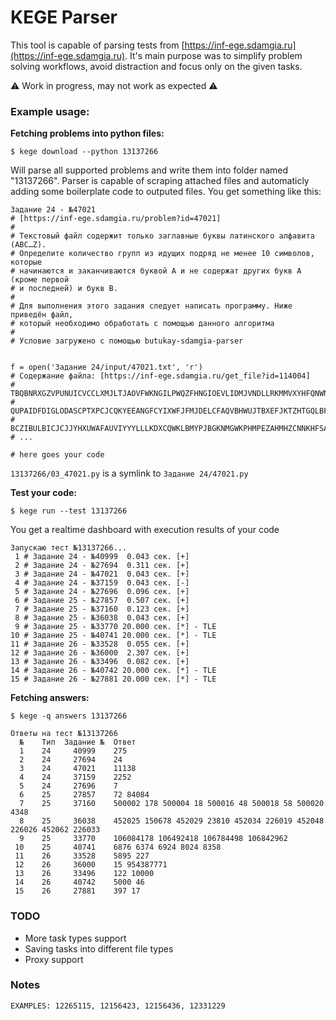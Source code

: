 # KEGE Parser

This tool is capable of parsing tests from [https://inf-ege.sdamgia.ru](https://inf-ege.sdamgia.ru). It's main purpose was to simplify problem solving workflows, avoid distraction and focus only on the given tasks.

⚠️ Work in progress, may not work as expected ⚠️

### Example usage:

**Fetching problems into python files:**

```
$ kege download --python 13137266
``` 
Will parse all supported problems and write them into folder named "13137266". Parser is capable of scraping attached files and automaticly adding some boilerplate code to outputed files. You get something like this: 

```
Задание 24 - №47021
# [https://inf-ege.sdamgia.ru/problem?id=47021]
#
# Текстовый файл содержит только заглавные буквы латинского алфавита (ABC…Z).
# Определите количество групп из идущих подряд не менее 10 символов, которые
# начинаются и заканчиваются буквой A и не содержат других букв A (кроме первой
# и последней) и букв B.
#
# Для выполнения этого задания следует написать программу. Ниже приведён файл,
# который необходимо обработать с помощью данного алгоритма
#
# Условие загружено с помощью butukay-sdamgia-parser


f = open('Задание 24/input/47021.txt', 'r')
# Содержание файла: [https://inf-ege.sdamgia.ru/get_file?id=114004]
# TBQBNRXGZVPUNUICVCCLXMJLTJAOVFWKNGILPWQZFHNGIOEVLIDMJVNDLLRKMMVXYHFQNWNJJGCTEXC
# QUPAIDFDIGLODASCPTXPCJCQKYEEANGFCYIXWFJFMJDELCFAQVBHWUJTBXEFJKTZHTGQLBFDBFRWRAK
# BCZIBULBICJCJJYHXUWAFAUVIYYYLLLKDXCQWKLBMYPJBGKNMGWKPHMPEZAHMHZCNNKHFSAHWHYWHHD
# ...

# here goes your code
```
`13137266/03_47021.py` is a symlink to `Задание 24/47021.py`

**Test your code:**

```
$ kege run --test 13137266
```
You get a realtime dashboard with execution results of your code 

```
Запускаю тест №13137266...
 1 # Задание 24 - №40999  0.043 сек. [+]
 2 # Задание 24 - №27694  0.311 сек. [+]
 3 # Задание 24 - №47021  0.043 сек. [+]
 4 # Задание 24 - №37159  0.043 сек. [-]
 5 # Задание 24 - №27696  0.096 сек. [+]
 6 # Задание 25 - №27857  0.507 сек. [+]
 7 # Задание 25 - №37160  0.123 сек. [+]
 8 # Задание 25 - №36038  0.043 сек. [+]
 9 # Задание 25 - №33770 20.000 сек. [*] - TLE
10 # Задание 25 - №40741 20.000 сек. [*] - TLE
11 # Задание 26 - №33528  0.055 сек. [+]
12 # Задание 26 - №36000  2.307 сек. [+]
13 # Задание 26 - №33496  0.082 сек. [+]
14 # Задание 26 - №40742 20.000 сек. [*] - TLE
15 # Задание 26 - №27881 20.000 сек. [*] - TLE

```


**Fetching answers:**

```
$ kege -q answers 13137266

Ответы на тест №13137266
  №    Тип  Задание №  Ответ
  1    24     40999    275
  2    24     27694    24
  3    24     47021    11138
  4    24     37159    2252
  5    24     27696    7
  6    25     27857    72 84084
  7    25     37160    500002 178 500004 18 500016 48 500018 58 500020 4348
  8    25     36038    452025 150678 452029 23810 452034 226019 452048 226026 452062 226033
  9    25     33770    106084178 106492418 106784498 106842962
 10    25     40741    6876 6374 6924 8024 8358
 11    26     33528    5895 227
 12    26     36000    15 954387771
 13    26     33496    122 10000
 14    26     40742    5000 46
 15    26     27881    397 17
```

### TODO
- More task types support
- Saving tasks into different file types
- Proxy support

### Notes
```
EXAMPLES: 12265115, 12156423, 12156436, 12331229
```


